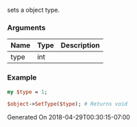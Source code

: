 sets a object type.
### Arguments
**Name**|**Type**|**Description**
:---|:---|:---
type|int|

### Example

```perl
my $type = 1;

$object->SetType($type); # Returns void
```


Generated On 2018-04-29T00:30:15-07:00